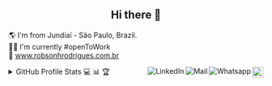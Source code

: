 <h2 align="center">Hi there 👋</h2>

:earth_americas: I'm from Jundiaí - São Paulo, Brazil.
<br />
:man_technologist: I'm currently #openToWork 
<br />
:link: <a href="https://robsonhrodrigues.com.br/">www.robsonhrodrigues.com.br</a>

<a href="https://github.com/Robson16">
  <img src="https://img.shields.io/github/followers/Robson16?label=follow&style=social" height="22" title="Follow me" align="right" alt="GitHub">
</a>

<a href="https://api.whatsapp.com/send?phone=5511982145920">
  <img src="https://img.shields.io/badge/-Whatsapp-4CA143?style=flat&labelColor=4CA143&logo=whatsapp&logoColor=white" title="Text me" align="right" alt="Whatsapp">
</a>

<a href="mailto:contato@robsonhrodrigues.com.br">
  <img src="https://img.shields.io/badge/-Email-c14438?style=flat&logo=mail&logoColor=yellow" title="Send me an email" align="right" alt="Mail">
</a>

<a href="https://www.linkedin.com/in/robson-h-rodrigues-93341746/">
  <img src="https://img.shields.io/badge/-LinkedIn-blue?style=flat&logo=Linkedin&logoColor=white" title="My Social Network" align="right" alt="LinkedIn">
</a>

<details>
  <summary align="left">GitHub Profile Stats 💻 📊 🏆</summary>
  <img 
    src="https://github-readme-stats.vercel.app/api/top-langs/?username=Robson16&langs_count=8&layout=compact&theme=react" 
    align="left" 
    width="365px" 
    height="260" 
  /> 
  <img 
    src="https://github-readme-stats.vercel.app/api?username=Robson16&show_icons=true&theme=react"
    width="465px" 
    height="260" 
  />
</details>